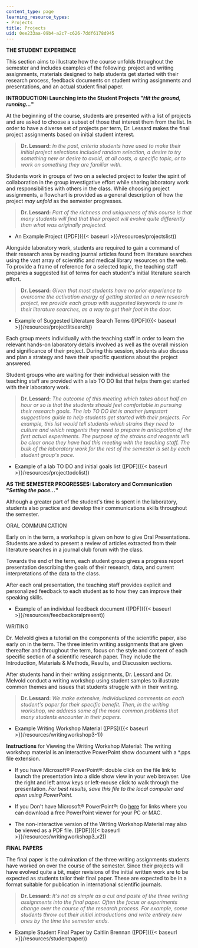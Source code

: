 ```yaml
---
content_type: page
learning_resource_types:
- Projects
title: Projects
uid: 0ee233aa-09b4-a2c7-c626-7ddf6178d945
---
```


**THE STUDENT EXPERIENCE**

This section aims to illustrate how the course unfolds throughout the semester and includes examples of the following: project and writing assignments, materials designed to help students get started with their research process, feedback documents on student writing assignments and presentations, and an actual student final paper.

**INTRODUCTION: Launching into the Student Projects "_Hit the ground, running..._"** 

At the beginning of the course, students are presented with a list of projects and are asked to choose a subset of those that interest them from the list. In order to have a diverse set of projects per term, Dr. Lessard makes the final project assignments based on initial student interest.

> **Dr. Lessard:** _In the past, criteria students have used to make their initial project selections included random selection, a desire to try something new or desire to avoid, at all costs, a specific topic, or to work on something they are familiar with._

Students work in groups of two on a selected project to foster the spirit of collaboration in the group investigative effort while sharing laboratory work and responsibilities with others in the class. While choosing project assignments, a flowchart is provided as a general description of how the project _may unfold_ as the semester progresses.

> **Dr. Lessard:** _Part of the richness and uniqueness of this course is that many students will find that their project will evolve quite differently than what was originally projected._

*   An Example Project ([PDF]({{< baseurl >}}/resources/projectslist))
    

Alongside laboratory work, students are required to gain a command of their research area by reading journal articles found from literature searches using the vast array of scientific and medical library resources on the web. To provide a frame of reference for a selected topic, the teaching staff prepares a suggested list of terms for each student's initial literature search effort.

> **Dr. Lessard:** _Given that most students have no prior experience to overcome the activation energy of getting started on a new research project, we provide each group with suggested keywords to use in their literature searches, as a way to get their foot in the door._

*   Example of Suggested Literature Search Terms ([PDF]({{< baseurl >}}/resources/projectlitsearch))
    

Each group meets individually with the teaching staff in order to learn the relevant hands-on laboratory details involved as well as the overall mission and significance of their project. During this session, students also discuss and plan a strategy and have their specific questions about the project answered.

Student groups who are waiting for their individual session with the teaching staff are provided with a lab TO DO list that helps them get started with their laboratory work.

> **Dr. Lessard:** _The outcome of this meeting which takes about half an hour or so is that the students should feel comfortable in pursuing their research goals. The lab TO DO list is another jumpstart suggestions guide to help students get started with their projects. For example, this list would tell students which strains they need to culture and which reagents they need to prepare in anticipation of the first actual experiments. The purpose of the strains and reagents will be clear once they have had this meeting with the teaching staff. The bulk of the laboratory work for the rest of the semester is set by each student group's pace._

*   Example of a lab TO DO and initial goals list ([PDF]({{< baseurl >}}/resources/projecttodolist))
    

**AS THE SEMESTER PROGRESSES: Laboratory and Communication "_Setting the pace..._"**

Although a greater part of the student's time is spent in the laboratory, students also practice and develop their communications skills throughout the semester.

ORAL COMMUNICATION

Early on in the term, a workshop is given on how to give Oral Presentations. Students are asked to present a review of articles extracted from their literature searches in a journal club forum with the class.

Towards the end of the term, each student group gives a progress report presentation describing the goals of their research, data, and current interpretations of the data to the class.

After each oral presentation, the teaching staff provides explicit and personalized feedback to each student as to how they can improve their speaking skills.

*   Example of an individual feedback document ([PDF]({{< baseurl >}}/resources/feedbackoralpresent))
    

WRITING

Dr. Melvold gives a tutorial on the components of the scientific paper, also early on in the term. The three interim writing assignments that are given thereafter and throughout the term, focus on the style and content of each specific section of a scientific research paper. They include the Introduction, Materials & Methods, Results, and Discussion sections.

After students hand in their writing assignments, Dr. Lessard and Dr. Melvold conduct a writing workshop using student samples to illustrate common themes and issues that students struggle with in their writing.

> **Dr. Lessard:** _We make extensive, individualized comments on each student's paper for their specific benefit. Then, in the writing workshop, we address some of the more common problems that many students encounter in their papers._

*   Example Writing Workshop Material ([PPS]({{< baseurl >}}/resources/writingworkshop3-1)) 
    

**Instructions** for Viewing the Writing Workshop Material: The writing workshop material is an interactive PowerPoint show document with a \*.pps file extension.

*   If you have Microsoft® PowerPoint®: double click on the file link to launch the presentation into a slide show view in your web browser. Use the right and left arrow keys or left-mouse click to walk through the presentation. _For best results, save this file to the local computer and open using PowerPoint._
    
*   If you Don't have Microsoft® PowerPoint®: Go [here](/msviewer) for links where you can download a free PowerPoint viewer for your PC or MAC.
    
*   The non-interactive version of the Writing Workshop Material may also be viewed as a PDF file. ([PDF]({{< baseurl >}}/resources/writingworkshop3_v2))
    

**FINAL PAPERS**

The final paper is the culmination of the three writing assignments students have worked on over the course of the semester. Since their projects will have evolved quite a bit, major revisions of the initial written work are to be expected as students tailor their final paper. These are expected to be in a format suitable for publication in international scientific journals.

> **Dr. Lessard:** _It's not as simple as a cut and paste of the three writing assignments into the final paper. Often the focus or experiments change over the course of the research process. For example, some students throw out their initial introductions and write entirely new ones by the time the semester ends._

*   Example Student Final Paper by Caitlin Brennan ([PDF]({{< baseurl >}}/resources/studentpaper))